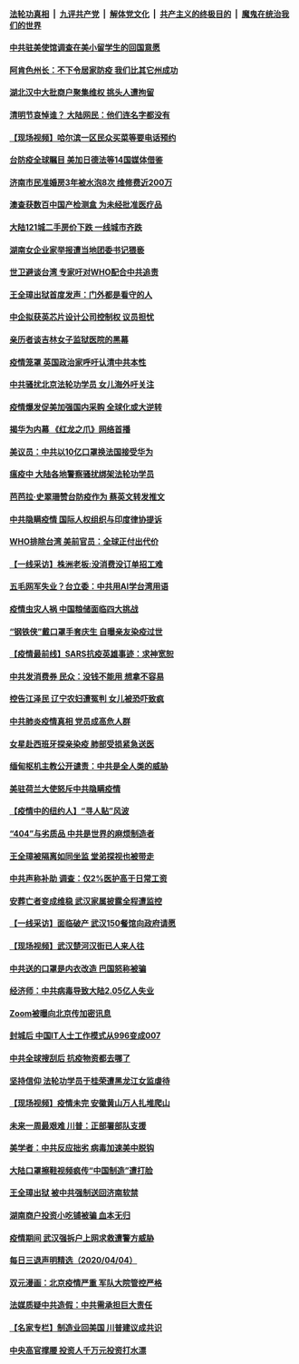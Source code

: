 

####  [法轮功真相](../../../../basic/blob/master/README.md?t=04062030) &nbsp;|&nbsp; [九评共产党](../../../../9ping.md/blob/master/README.md?t=04062030) &nbsp;|&nbsp; [解体党文化](../../../../jtdwh.md/blob/master/README.md?t=04062030)  &nbsp;|&nbsp; [共产主义的终极目的](../../../../gczydzjmd.md/blob/master/README.md?t=04062030) &nbsp;|&nbsp; [魔鬼在统治我们的世界](../../../../mgztzwmdsj.md/blob/master/README.md?t=04062030) 

#### [中共驻美使馆调查在美小留学生的回国意愿](../pages/nsc413/n12007280.md?t=04062030) 

#### [阿肯色州长：不下令居家防疫 我们比其它州成功](../pages/nsc413/n12007262.md?t=04062030) 

#### [湖北汉中大批商户聚集维权 挑头人遭拘留](../pages/nsc413/n12006739.md?t=04062030) 


#### [清明节哀悼谁？ 大陆网民：他们连名字都没有](../pages/nsc413/n12006733.md?t=04062030) 

#### [【现场视频】哈尔滨一区民众买菜等要电话预约](../pages/nsc413/n12006437.md?t=04062030) 

#### [台防疫全球瞩目 美加日德法等14国媒体借鉴](../pages/nsc413/n12006867.md?t=04062030) 

#### [济南市民准婚房3年被水泡8次 维修费近200万](../pages/nsc413/n12006863.md?t=04062030) 

#### [澳查获数百中国产检测盒 为未经批准医疗品](../pages/nsc413/n12004867.md?t=04062030) 

#### [大陆121城二手房价下跌 一线城市齐跌](../pages/nsc413/n12005941.md?t=04062030) 

#### [湖南女企业家举报遭当地团委书记猥亵](../pages/nsc413/n12006375.md?t=04062030) 

#### [世卫避谈台湾 专家吁对WHO配合中共追责](../pages/nsc413/n11995119.md?t=04062030) 

#### [王全璋出狱首度发声：门外都是看守的人](../pages/nsc413/n12006297.md?t=04062030) 

#### [中企拟获英芯片设计公司控制权 议员担忧](../pages/nsc413/n12005586.md?t=04062030) 

#### [亲历者谈吉林女子监狱医院的黑幕](../pages/nsc413/n12006007.md?t=04062030) 

#### [疫情笼罩 英国政治家呼吁认清中共本性](../pages/nsc413/n12006067.md?t=04062030) 

#### [中共骚扰北京法轮功学员 女儿海外吁关注](../pages/nsc413/n12005990.md?t=04062030) 

#### [疫情爆发促美加强国内采购 全球化或大逆转](../pages/nsc413/n11962171.md?t=04062030) 

#### [揭华为内幕 《红龙之爪》网络首播](../pages/nsc413/n11995865.md?t=04062030) 

#### [美议员：中共以10亿口罩换法国接受华为](../pages/nsc413/n12005890.md?t=04062030) 

#### [瘟疫中 大陆各地警察骚扰绑架法轮功学员](../pages/nsc413/n12005253.md?t=04062030) 

#### [芭芭拉·史翠珊赞台防疫作为 蔡英文转发推文](../pages/nsc413/n12005850.md?t=04062030) 

#### [中共隐瞒疫情 国际人权组织与印度律协提诉](../pages/nsc413/n12005691.md?t=04062030) 

#### [WHO排除台湾 美前官员：全球正付出代价](../pages/nsc413/n12004980.md?t=04062030) 

#### [【一线采访】株洲老板:没消费没订单招工难](../pages/nsc413/n12005831.md?t=04062030) 

#### [五毛网军失业？台立委：中共用AI学台湾用语](../pages/nsc413/n12005047.md?t=04062030) 

#### [疫情虫灾人祸 中国粮储面临四大挑战](../pages/nsc413/n12003145.md?t=04062030) 

#### [“钢铁侠”戴口罩手套庆生 自曝亲友染疫过世](../pages/nsc413/n12005664.md?t=04062030) 

#### [【疫情最前线】SARS抗疫英雄事迹：求神宽恕](../pages/nsc413/n12005435.md?t=04062030) 

#### [中共发消费券 民众：没钱不能用 想拿不容易](../pages/nsc413/n12005749.md?t=04062030) 

#### [控告江泽民 辽宁农妇遭冤判 女儿被恐吓致疯](../pages/nsc413/n12004805.md?t=04062030) 

#### [中共肺炎疫情真相 党员成高危人群](../pages/nsc413/n12005092.md?t=04062030) 

#### [女星赴西班牙探亲染疫 肺部受损紧急送医](../pages/nsc413/n12005398.md?t=04062030) 

#### [缅甸枢机主教公开谴责：中共是全人类的威胁](../pages/nsc413/n12005552.md?t=04062030) 

#### [美驻荷兰大使怒斥中共隐瞒疫情](../pages/nsc413/n12005095.md?t=04062030) 

#### [【疫情中的纽约人】“寻人贴”风波](../pages/nsc413/n12005243.md?t=04062030) 

#### [“404”与劣质品 中共是世界的麻烦制造者](../pages/nsc413/n12005341.md?t=04062030) 

#### [王全璋被隔离如同坐监 堂弟探视也被带走](../pages/nsc413/n12005377.md?t=04062030) 

#### [中共声称补助 调查：仅2%医护高于日常工资](../pages/nsc413/n12005309.md?t=04062030) 

#### [安葬亡者变成维稳 武汉家属披露全程遭监控](../pages/nsc413/n12005210.md?t=04062030) 

#### [【一线采访】面临破产 武汉150餐馆向政府请愿](../pages/nsc413/n12005039.md?t=04062030) 

#### [【现场视频】武汉楚河汉街已人来人往](../pages/nsc413/n12004890.md?t=04062030) 

#### [中共送的口罩是内衣改造 巴国怒称被骗](../pages/nsc413/n12005160.md?t=04062030) 

#### [经济师：中共病毒导致大陆2.05亿人失业](../pages/nsc413/n12004697.md?t=04062030) 

#### [Zoom被曝向北京传加密讯息](../pages/nsc413/n12004669.md?t=04062030) 

#### [封城后 中国IT人士工作模式从996变成007](../pages/nsc413/n12001384.md?t=04062030) 

#### [中共全球搜刮后 抗疫物资都去哪了](../pages/nsc413/n12003757.md?t=04062030) 

#### [坚持信仰 法轮功学员于桂荣遭黑龙江女监虐待](../pages/nsc413/n12001141.md?t=04062030) 

#### [【现场视频】疫情未完 安徽黄山万人扎堆爬山](../pages/nsc413/n12003085.md?t=04062030) 

#### [未来一周最艰难 川普：正部署部队支援](../pages/nsc413/n12004685.md?t=04062030) 

#### [美学者：中共反应拙劣 病毒加速美中脱钩](../pages/nsc413/n12004287.md?t=04062030) 

#### [大陆口罩擦鞋视频疯传“中国制造”遭打脸](../pages/nsc413/n12004163.md?t=04062030) 

#### [王全璋出狱 被中共强制送回济南软禁](../pages/nsc413/n12004253.md?t=04062030) 

#### [湖南商户投资小吃铺被骗 血本无归](../pages/nsc413/n12004498.md?t=04062030) 

#### [疫情期间 武汉强拆户上网求救遭警方威胁](../pages/nsc413/n12004432.md?t=04062030) 

#### [每日三退声明精选（2020/04/04）](../pages/nsc413/n12004443.md?t=04062030) 

#### [双元漫画：北京疫情严重 军队大院管控严格](../pages/nsc413/n12002624.md?t=04062030) 

#### [法媒质疑中共造假：中共需承担巨大责任](../pages/nsc413/n12004088.md?t=04062030) 

#### [【名家专栏】制造业回美国 川普建议成共识](../pages/nsc413/n12004069.md?t=04062030) 

#### [中央高官撑腰 投资人千万元投资打水漂](../pages/nsc413/n12004145.md?t=04062030) 

